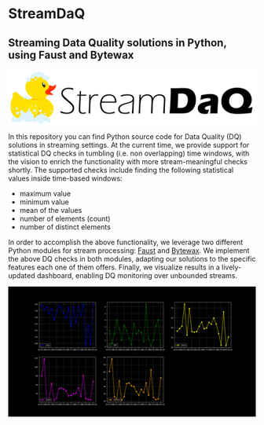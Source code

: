 # StreamDaQ
## Streaming Data Quality solutions in Python, using Faust and Bytewax

<p align="center">
    <img align="middle" src="Stream%20DaQ%20logo.png" alt="Stream Data Quality logo: a rubber duck and text"/>
</p>

In this repository you can find Python source code for Data Quality (DQ) solutions in streaming settings. 
At the current time, we provide support for statistical DQ checks in tumbling (i.e. non overlapping) time windows,
with the vision to enrich the functionality with more stream-meaningful checks shortly. The supported checks include
finding the following statistical values inside time-based windows:
- maximum value
- minimum value
- mean of the values
- number of elements (count)
- number of distinct elements

In order to accomplish the above functionality, we leverage two different Python modules for stream processing:
[Faust](https://faust-streaming.github.io/faust/) and [Bytewax](https://bytewax.io/). We implement the above DQ checks 
in both modules, adapting our solutions to the specific features each one of them offers. Finally, we visualize results
in a lively-updated dashboard, enabling DQ monitoring over unbounded streams.

<p align="center">
    <img align="middle" src="faust/Resources/DQ%20monitoring%20dashboard/Figure_1.png" alt="Stream Data Quality dashboard"/>
</p>
